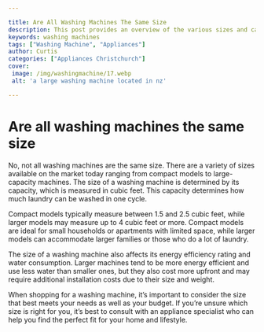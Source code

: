 ```yaml
---

title: Are All Washing Machines The Same Size
description: This post provides an overview of the various sizes and capacities of washing machines, so if you're in the market for a new one, be sure to read on for more information.
keywords: washing machines
tags: ["Washing Machine", "Appliances"]
author: Curtis
categories: ["Appliances Christchurch"]
cover: 
 image: /img/washingmachine/17.webp
 alt: 'a large washing machine located in nz'

---
```


# Are all washing machines the same size

No, not all washing machines are the same size. There are a variety of sizes available on the market today ranging from compact models to large-capacity machines. The size of a washing machine is determined by its capacity, which is measured in cubic feet. This capacity determines how much laundry can be washed in one cycle. 

Compact models typically measure between 1.5 and 2.5 cubic feet, while larger models may measure up to 4 cubic feet or more. Compact models are ideal for small households or apartments with limited space, while larger models can accommodate larger families or those who do a lot of laundry. 

The size of a washing machine also affects its energy efficiency rating and water consumption. Larger machines tend to be more energy efficient and use less water than smaller ones, but they also cost more upfront and may require additional installation costs due to their size and weight. 

When shopping for a washing machine, it’s important to consider the size that best meets your needs as well as your budget. If you’re unsure which size is right for you, it’s best to consult with an appliance specialist who can help you find the perfect fit for your home and lifestyle.